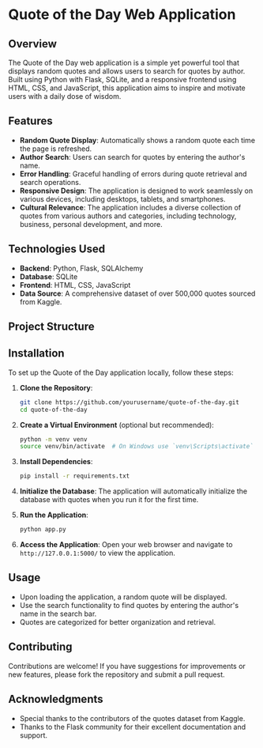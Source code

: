 # Quote of the Day Web Application

## Overview
The Quote of the Day web application is a simple yet powerful tool that displays random quotes and allows users to search for quotes by author. Built using Python with Flask, SQLite, and a responsive frontend using HTML, CSS, and JavaScript, this application aims to inspire and motivate users with a daily dose of wisdom.

## Features
- **Random Quote Display**: Automatically shows a random quote each time the page is refreshed.
- **Author Search**: Users can search for quotes by entering the author's name.
- **Error Handling**: Graceful handling of errors during quote retrieval and search operations.
- **Responsive Design**: The application is designed to work seamlessly on various devices, including desktops, tablets, and smartphones.
- **Cultural Relevance**: The application includes a diverse collection of quotes from various authors and categories, including technology, business, personal development, and more.

## Technologies Used
- **Backend**: Python, Flask, SQLAlchemy
- **Database**: SQLite
- **Frontend**: HTML, CSS, JavaScript
- **Data Source**: A comprehensive dataset of over 500,000 quotes sourced from Kaggle.

## Project Structure

## Installation
To set up the Quote of the Day application locally, follow these steps:

1. **Clone the Repository**:
   ```bash
   git clone https://github.com/yourusername/quote-of-the-day.git
   cd quote-of-the-day
   ```

2. **Create a Virtual Environment** (optional but recommended):
   ```bash
   python -m venv venv
   source venv/bin/activate  # On Windows use `venv\Scripts\activate`
   ```

3. **Install Dependencies**:
   ```bash
   pip install -r requirements.txt
   ```

4. **Initialize the Database**:
   The application will automatically initialize the database with quotes when you run it for the first time.

5. **Run the Application**:
   ```bash
   python app.py
   ```

6. **Access the Application**:
   Open your web browser and navigate to `http://127.0.0.1:5000/` to view the application.

## Usage
- Upon loading the application, a random quote will be displayed.
- Use the search functionality to find quotes by entering the author's name in the search bar.
- Quotes are categorized for better organization and retrieval.

## Contributing
Contributions are welcome! If you have suggestions for improvements or new features, please fork the repository and submit a pull request.



## Acknowledgments
- Special thanks to the contributors of the quotes dataset from Kaggle.
- Thanks to the Flask community for their excellent documentation and support.


